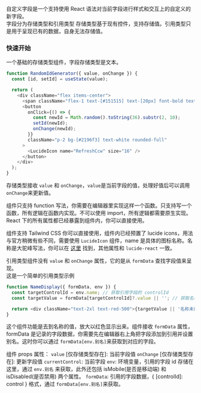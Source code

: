 自定义字段是一个支持使用 React 语法对当前字段进行样式和交互上的自定义的新字段。  
字段分为存储类型和引用类型
存储类型基于现有控件，支持存储值。引用类型只是用于呈现已有的数据，自身无法存储值。

### 快速开始

一个基础的存储类型组件，字段存储类型是文本。

```javascript
function RandomIdGenerator({ value, onChange }) {
  const [id, setId] = useState(value);

  return (
    <div className="flex items-center">
      <span className="flex-1 text-[#151515] text-[20px] font-bold text-center">{id}</span>
      <button
        onClick={() => {
          const newId = Math.random().toString(36).substr(2, 10);
          setId(newId);
          onChange(newId);
        }}
        className="p-2 bg-[#2196f3] text-white rounded-full"
      >
        <LucideIcon name="RefreshCcw" size="16" />
      </button>
    </div>
  );
}
```

存储类型接收 `value` 和 `onChange`，`value`是当前字段的值，处理好值后可以调用`onChange`来更新值。

组件只支持 function 写法，你需要在编辑器里实现这样一个函数。只支持写一个函数，所有逻辑在函数内实现。不可以使用 import，所有逻辑都需要原生实现。React 下的所有属性都已经暴露到组件内，你可以直接使用。

组件支持 Tailwind CSS 你可以直接使用，组件内已经预置了 lucide icons，用法与官方稍微有些不同，需要使用 `LucideIcon` 组件，name 是具体的图标名称。名称是大驼峰写法，你可以在 [这里][1] 找到，其他属性和 `lucide-react` 一致。

引用类型组件没有 `value` 和 `onChange` 属性，它的是从 `formData` 查找字段值来呈现。  
这是一个简单的引用类型示例

```javascript
function NameDisplay({ formData, env }) {
  const targetControlId = env.name; // 获取引用字段的 controlId
  const targetValue = formData[targetControlId]?.value || ''; // 获取名称字段的值

  return <div className="text-2xl text-red-500">{targetValue || '名称未设置'}</div>;
}
```

这个组件功能是去到名称的值，放大以红色显示出来。组件接收 `formData` 属性，formData 是记录的字段数据，你需要先在编辑器右上角把字段添加到引用并设置别名。这时你可以通过 `formData[env.别名]`来获取到对应的字段。

组件 props 属性：
`value` [仅存储类型存在]: 当前字段值
`onChange` [仅存储类型存在]: 更新字段值
`currentControl`: 当前字段
`env`: 环境变量，引用的字段 id 存储在这里，通过 `env.别名` 来获取，此外还包括 isMobile(是否是移动端) 和 isDisabled(是否禁用) 两个属性。
`formData`: 引用的字段数据，{ [controlId]: control } 格式，通过 `formData[env.别名]`来获取。

[1]: https://lucide.dev/guide/packages/lucide-react
